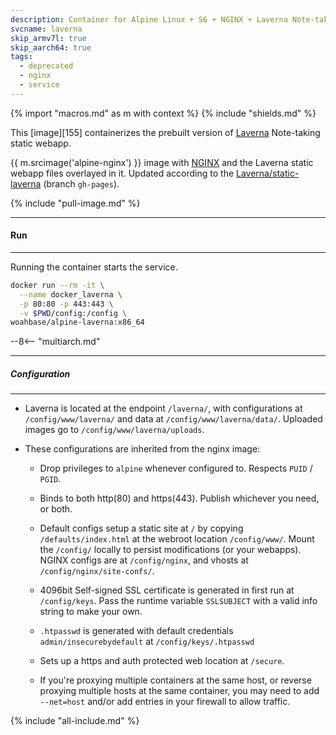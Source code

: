 ```yaml
---
description: Container for Alpine Linux + S6 + NGINX + Laverna Note-taking webapp
svcname: laverna
skip_armv7l: true
skip_aarch64: true
tags:
  - deprecated
  - nginx
  - service
---
```


{% import "macros.md" as m with context %}
{% include "shields.md" %}

This [image][155] containerizes the prebuilt version of
[Laverna][1] Note-taking static webapp.

{{ m.srcimage('alpine-nginx') }} image with [NGINX][3] and the
Laverna static webapp files overlayed in it. Updated according to the
[Laverna/static-laverna][2] (branch `gh-pages`).

{% include "pull-image.md" %}

---
#### Run
---

Running the container starts the service.

``` sh
docker run --rm -it \
  --name docker_laverna \
  -p 80:80 -p 443:443 \
  -v $PWD/config:/config \
woahbase/alpine-laverna:x86_64
```

--8<-- "multiarch.md"

---
##### Configuration
---

* Laverna is located at the endpoint `/laverna/`, with configurations
  at `/config/www/laverna/` and data at `/config/www/laverna/data/`.
  Uploaded images go to `/config/www/laverna/uploads`.

* These configurations are inherited from the nginx image:

    * Drop privileges to `alpine` whenever configured to. Respects
      `PUID` / `PGID`.

    * Binds to both http(80) and https(443). Publish whichever you
      need, or both.

    * Default configs setup a static site at `/` by copying
      `/defaults/index.html` at the webroot location
      `/config/www/`.  Mount the `/config/` locally to persist
      modifications (or your webapps). NGINX configs are at
      `/config/nginx`, and vhosts at `/config/nginx/site-confs/`.

    * 4096bit Self-signed SSL certificate is generated in first
      run at `/config/keys`. Pass the runtime variable
      `SSLSUBJECT` with a valid info string to make your own.

    * `.htpasswd` is generated with default credentials
      `admin/insecurebydefault` at `/config/keys/.htpasswd`

    * Sets up a https and auth protected web location at `/secure`.

    * If you're proxying multiple containers at the same host, or
      reverse proxying multiple hosts at the same container, you
      may need to add `--net=host` and/or add entries in your
      firewall to allow traffic.

[1]: https://laverna.cc/
[2]: https://github.com/Laverna/static-laverna/tree/gh-pages
[3]: https://nginx.org

{% include "all-include.md" %}
